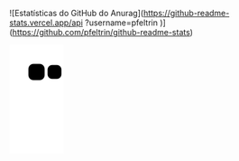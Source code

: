 ![Estatísticas do GitHub do Anurag](https://github-readme-stats.vercel.app/api ?username=pfeltrin )](https://github.com/pfeltrin/github-readme-stats)

![Snake animation](https://github.com/pfeltrin/pfeltrin/blob/output/github-contribution-grid-snake.svg)
